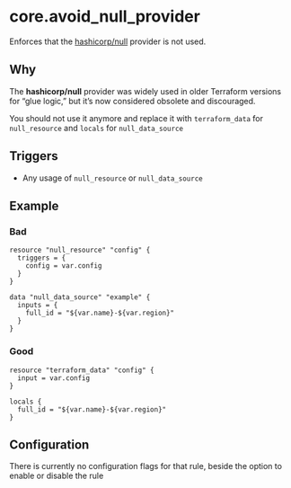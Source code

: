 # core.avoid_null_provider

Enforces that the [hashicorp/null](https://registry.terraform.io/providers/hashicorp/null/latest/docs)
 provider is not used.

## Why

The **hashicorp/null** provider was widely used in older Terraform versions for “glue logic,” but it’s now
considered obsolete and discouraged.

You should not use it anymore and replace it with `terraform_data` for `null_resource` and `locals` for `null_data_source`

## Triggers

- Any usage of `null_resource` or `null_data_source`

## Example

### Bad

```hcl
resource "null_resource" "config" {
  triggers = {
    config = var.config
  }
}
```

```hcl
data "null_data_source" "example" {
  inputs = {
    full_id = "${var.name}-${var.region}"
  }
}
```

### Good

```hcl
resource "terraform_data" "config" {
  input = var.config
}

locals {
  full_id = "${var.name}-${var.region}"
}
```

## Configuration

There is currently no configuration flags for that rule, beside the option to enable or disable the rule
